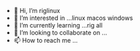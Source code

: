 - 👋 Hi, I’m riglinux
- 👀 I’m interested in ...linux macos windows 
- 🌱 I’m currently learning ...rig all
- 💞️ I’m looking to collaborate on ...
- 📫 How to reach me ...

<!---
easysend1/easysend1 is a ✨ special ✨ repository because its `README.md` (this file) appears on your GitHub profile.
You can click the Preview link to take a look at your changes.
--->
